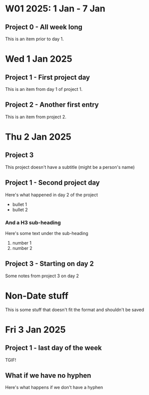 # W01 2025: 1 Jan - 7 Jan

## Project 0 - All week long

This is an item prior to day 1.

# Wed 1 Jan 2025

## Project 1 - First project day

This is an item from day 1 of project 1.

## Project 2 - Another first entry

This is an item from project 2.

# Thu 2 Jan 2025

## Project 3

This project doesn't have a subtitle (might be a person's name)

## Project 1 - Second project day

Here's what happened in day 2 of the project

- bullet 1
- bullet 2

### And a H3 sub-heading

Here's some text under the sub-heading

1. number 1
2. number 2

## Project 3 - Starting on day 2

Some notes from project 3 on day 2

# Non-Date stuff

This is some stuff that doesn't fit the format and shouldn't be saved

# Fri 3 Jan 2025

## Project 1 - last day of the week

TGIF!

## What if we have no hyphen

Here's what happens if we don't have a hyphen
